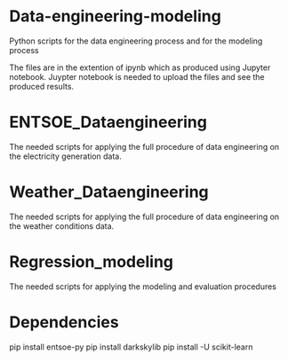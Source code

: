 # Data-engineering-modeling
Python scripts for the data engineering process and for the modeling process

The files are in the extention of ipynb which as produced using Jupyter notebook.
Juypter notebook is needed to upload the files and see the produced results.

# ENTSOE_Dataengineering
The needed scripts for applying the full procedure of data engineering on the electricity generation data.
# Weather_Dataengineering
The needed scripts for applying the full procedure of data engineering on the weather conditions data.
# Regression_modeling
The needed scripts for applying the modeling and evaluation procedures

# Dependencies
 pip install entsoe-py
 pip install darkskylib
 pip install -U scikit-learn
